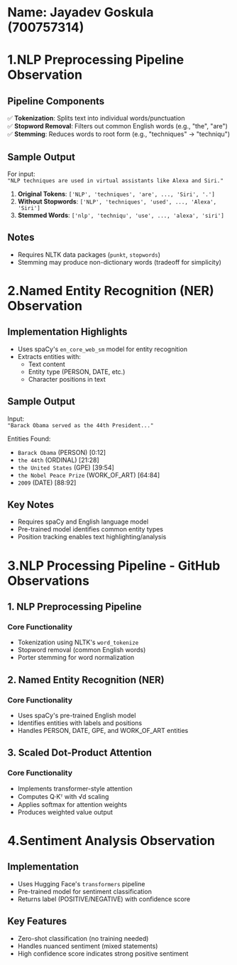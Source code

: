 # Name: Jayadev Goskula (700757314)

# 1.NLP Preprocessing Pipeline Observation
## Pipeline Components
✅ **Tokenization**: Splits text into individual words/punctuation  
✅ **Stopword Removal**: Filters out common English words (e.g., "the", "are")  
✅ **Stemming**: Reduces words to root form (e.g., "techniques" → "techniqu")

## Sample Output
For input:  
`"NLP techniques are used in virtual assistants like Alexa and Siri."`

1. **Original Tokens**: `['NLP', 'techniques', 'are', ..., 'Siri', '.']`  
2. **Without Stopwords**: `['NLP', 'techniques', 'used', ..., 'Alexa', 'Siri']`  
3. **Stemmed Words**: `['nlp', 'techniqu', 'use', ..., 'alexa', 'siri']`

## Notes
- Requires NLTK data packages (`punkt`, `stopwords`)
- Stemming may produce non-dictionary words (tradeoff for simplicity)


# 2.Named Entity Recognition (NER) Observation

## Implementation Highlights
- Uses spaCy's `en_core_web_sm` model for entity recognition
- Extracts entities with:
  - Text content
  - Entity type (PERSON, DATE, etc.)
  - Character positions in text

## Sample Output
Input:  
`"Barack Obama served as the 44th President..."`

Entities Found:
- `Barack Obama` (PERSON) [0:12]
- `the 44th` (ORDINAL) [21:28]
- `the United States` (GPE) [39:54]
- `the Nobel Peace Prize` (WORK_OF_ART) [64:84]
- `2009` (DATE) [88:92]

## Key Notes
- Requires spaCy and English language model
- Pre-trained model identifies common entity types
- Position tracking enables text highlighting/analysis


# 3.NLP Processing Pipeline - GitHub Observations

## 1. NLP Preprocessing Pipeline
### Core Functionality
- Tokenization using NLTK's `word_tokenize`
- Stopword removal (common English words)
- Porter stemming for word normalization

## 2. Named Entity Recognition (NER)
### Core Functionality
- Uses spaCy's pre-trained English model
- Identifies entities with labels and positions
- Handles PERSON, DATE, GPE, and WORK_OF_ART entities


## 3. Scaled Dot-Product Attention
### Core Functionality
- Implements transformer-style attention
- Computes Q·Kᵀ with √d scaling
- Applies softmax for attention weights
- Produces weighted value output

# 4.Sentiment Analysis Observation

## Implementation
- Uses Hugging Face's `transformers` pipeline
- Pre-trained model for sentiment classification
- Returns label (POSITIVE/NEGATIVE) with confidence score

## Key Features
- Zero-shot classification (no training needed)
- Handles nuanced sentiment (mixed statements)
- High confidence score indicates strong positive sentiment



